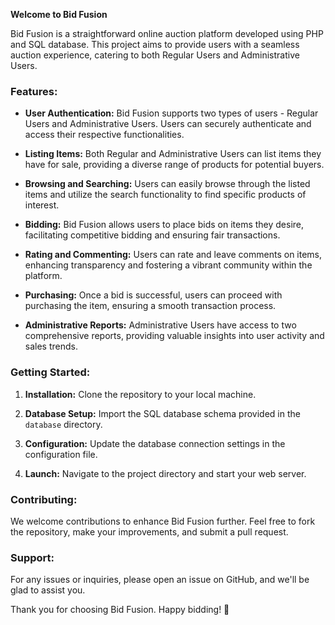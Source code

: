 **Welcome to Bid Fusion**

Bid Fusion is a straightforward online auction platform developed using PHP and SQL database. This project aims to provide users with a seamless auction experience, catering to both Regular Users and Administrative Users.

### Features:

- **User Authentication:** Bid Fusion supports two types of users - Regular Users and Administrative Users. Users can securely authenticate and access their respective functionalities.

- **Listing Items:** Both Regular and Administrative Users can list items they have for sale, providing a diverse range of products for potential buyers.

- **Browsing and Searching:** Users can easily browse through the listed items and utilize the search functionality to find specific products of interest.

- **Bidding:** Bid Fusion allows users to place bids on items they desire, facilitating competitive bidding and ensuring fair transactions.

- **Rating and Commenting:** Users can rate and leave comments on items, enhancing transparency and fostering a vibrant community within the platform.

- **Purchasing:** Once a bid is successful, users can proceed with purchasing the item, ensuring a smooth transaction process.

- **Administrative Reports:** Administrative Users have access to two comprehensive reports, providing valuable insights into user activity and sales trends.

### Getting Started:

1. **Installation:** Clone the repository to your local machine.
   
2. **Database Setup:** Import the SQL database schema provided in the `database` directory.

3. **Configuration:** Update the database connection settings in the configuration file.

4. **Launch:** Navigate to the project directory and start your web server.

### Contributing:

We welcome contributions to enhance Bid Fusion further. Feel free to fork the repository, make your improvements, and submit a pull request.

### Support:

For any issues or inquiries, please open an issue on GitHub, and we'll be glad to assist you.

Thank you for choosing Bid Fusion. Happy bidding! 🎉
